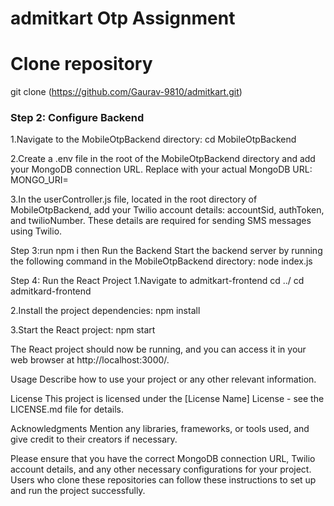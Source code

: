 # admitkart Otp Assignment
# Clone  repository
git clone (https://github.com/Gaurav-9810/admitkart.git)



### Step 2: Configure Backend
1.Navigate to the MobileOtpBackend directory:
cd MobileOtpBackend

2.Create a .env file in the root of the MobileOtpBackend directory and add your MongoDB connection URL. Replace <your-mongo-url> with your actual MongoDB URL:
MONGO_URI=<your-mongo-url>

3.In the userController.js file, located in the root directory of MobileOtpBackend, add your Twilio account details: accountSid, authToken, and twilioNumber. These details are required for sending SMS messages using Twilio.

Step 3:run npm i then Run the Backend
Start the backend server by running the following command in the MobileOtpBackend directory:
node index.js

Step 4: Run the React Project
1.Navigate to admitkart-frontend
cd ../
cd admitkard-frontend

2.Install the project dependencies:
npm install

3.Start the React project:
npm start

The React project should now be running, and you can access it in your web browser at http://localhost:3000/.

Usage
Describe how to use your project or any other relevant information.

License
This project is licensed under the [License Name] License - see the LICENSE.md file for details.

Acknowledgments
Mention any libraries, frameworks, or tools used, and give credit to their creators if necessary.

Please ensure that you have the correct MongoDB connection URL, Twilio account details, and any other necessary configurations for your project. Users who clone these repositories can follow these instructions to set up and run the project successfully.
